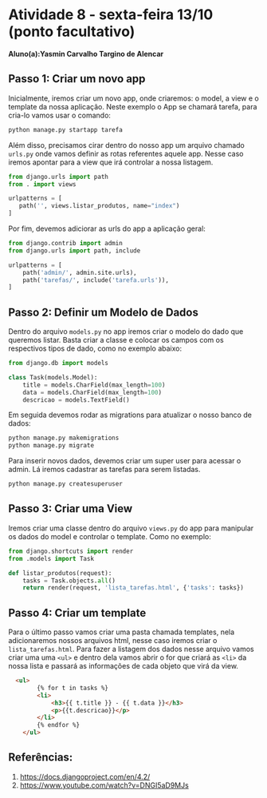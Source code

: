 # Atividade 8 - sexta-feira 13/10 (ponto facultativo)
**Aluno(a):Yasmin Carvalho Targino de Alencar**

## Passo 1: Criar um novo app
Inicialmente, iremos criar um novo app, onde criaremos: o model, a view e o template da nossa aplicação. Neste exemplo o App se chamará tarefa, para cria-lo vamos usar o comando:

```bash
python manage.py startapp tarefa
```

Além disso, precisamos cirar dentro do nosso app um arquivo chamado `urls.py` onde vamos definir as rotas referentes aquele app. Nesse caso iremos apontar para a view que irá controlar a nossa listagem.

```python
from django.urls import path
from . import views

urlpatterns = [
   path('', views.listar_produtos, name="index")
]
```

Por fim, devemos adiciorar as urls do app a aplicação geral:

```python
from django.contrib import admin
from django.urls import path, include

urlpatterns = [
    path('admin/', admin.site.urls),
    path('tarefas/', include('tarefa.urls')),
]
```

## Passo 2: Definir um Modelo de Dados

Dentro do arquivo `models.py` no app iremos criar o modelo do dado que queremos listar. Basta criar a classe e colocar os campos com os respectivos tipos de dado, como no exemplo abaixo:

```python
from django.db import models

class Task(models.Model):
    title = models.CharField(max_length=100)
    data = models.CharField(max_length=100)
    descricao = models.TextField()
```

Em seguida devemos rodar as migrations para atualizar o nosso banco de dados:

```bash
python manage.py makemigrations
python manage.py migrate
```

Para inserir novos dados, devemos criar um super user para acessar o admin. Lá iremos cadastrar as tarefas para serem listadas.

```bash
python manage.py createsuperuser
```

## Passo 3: Criar uma View

Iremos criar uma classe dentro do arquivo `views.py` do app para manipular os dados do model e controlar o template. Como no exemplo:

```python
from django.shortcuts import render
from .models import Task

def listar_produtos(request):
    tasks = Task.objects.all()
    return render(request, 'lista_tarefas.html', {'tasks': tasks})
```

## Passo 4: Criar um template

Para o último passo vamos criar uma pasta chamada templates, nela adicionaremos nossos arquivos html, nesse caso iremos criar o `lista_tarefas.html`. Para fazer a listagem dos dados nesse arquivo vamos criar uma uma `<ul>` e dentro dela vamos abrir o for que criará as `<li>` da nossa lista e passará as informações de cada objeto que virá da view.


```html
  <ul>
        {% for t in tasks %}
        <li>
            <h3>{{ t.title }} - {{ t.data }}</h3>
            <p>{{t.descricao}}</p>
        </li>
        {% endfor %}
    </ul>
```

## Referências:
1. https://docs.djangoproject.com/en/4.2/
2. https://www.youtube.com/watch?v=DNGI5aD9MJs